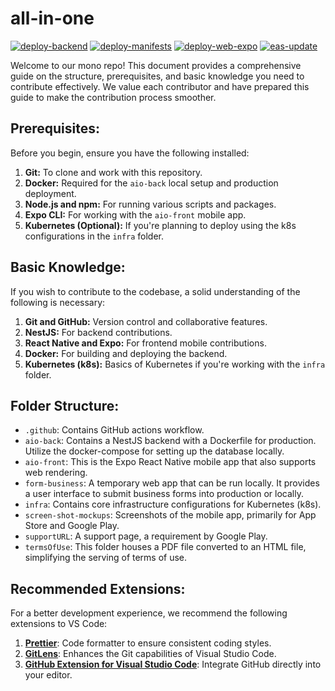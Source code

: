 # all-in-one

[![deploy-backend](https://github.com/rodinhatokay/all-in-one/actions/workflows/deploy-backend.yml/badge.svg)](https://github.com/rodinhatokay/all-in-one/actions/workflows/deploy-backend.yml) [![deploy-manifests](https://github.com/rodinhatokay/all-in-one/actions/workflows/deploy-manifests.yml/badge.svg)](https://github.com/rodinhatokay/all-in-one/actions/workflows/deploy-manifests.yml) [![deploy-web-expo](https://github.com/rodinhatokay/all-in-one/actions/workflows/deploy-web-expo.yml/badge.svg)](https://github.com/rodinhatokay/all-in-one/actions/workflows/deploy-web-expo.yml) [![eas-update](https://github.com/rodinhatokay/all-in-one/actions/workflows/eas-update.yml/badge.svg)](https://github.com/rodinhatokay/all-in-one/actions/workflows/eas-update.yml)

Welcome to our mono repo! This document provides a comprehensive guide on the structure, prerequisites, and basic knowledge you need to contribute effectively. We value each contributor and have prepared this guide to make the contribution process smoother.

## Prerequisites:

Before you begin, ensure you have the following installed:

1. **Git:** To clone and work with this repository.
2. **Docker:** Required for the `aio-back` local setup and production deployment.
3. **Node.js and npm:** For running various scripts and packages.
4. **Expo CLI:** For working with the `aio-front` mobile app.
5. **Kubernetes (Optional):** If you're planning to deploy using the k8s configurations in the `infra` folder.

## Basic Knowledge:

If you wish to contribute to the codebase, a solid understanding of the following is necessary:

1. **Git and GitHub:** Version control and collaborative features.
2. **NestJS:** For backend contributions.
3. **React Native and Expo:** For frontend mobile contributions.
4. **Docker:** For building and deploying the backend.
5. **Kubernetes (k8s):** Basics of Kubernetes if you're working with the `infra` folder.

## Folder Structure:

- `.github`: Contains GitHub actions workflow.
- `aio-back`: Contains a NestJS backend with a Dockerfile for production. Utilize the docker-compose for setting up the database locally.
- `aio-front`: This is the Expo React Native mobile app that also supports web rendering.
- `form-business`: A temporary web app that can be run locally. It provides a user interface to submit business forms into production or locally.
- `infra`: Contains core infrastructure configurations for Kubernetes (k8s).
- `screen-shot-mockups`: Screenshots of the mobile app, primarily for App Store and Google Play.
- `supportURL`: A support page, a requirement by Google Play.
- `termsOfUse`: This folder houses a PDF file converted to an HTML file, simplifying the serving of terms of use.

## Recommended Extensions:

For a better development experience, we recommend the following extensions to VS Code:

1. [**Prettier**](https://prettier.io/): Code formatter to ensure consistent coding styles.
2. [**GitLens**](https://marketplace.visualstudio.com/items?itemName=eamodio.gitlens): Enhances the Git capabilities of Visual Studio Code.
3. [**GitHub Extension for Visual Studio Code**](https://github.com/microsoft/vscode): Integrate GitHub directly into your editor.
